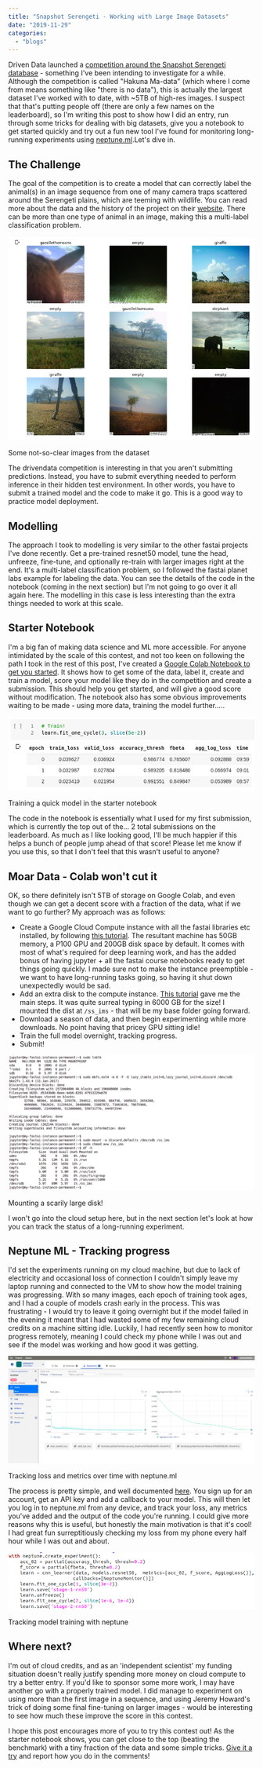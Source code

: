 ```yaml
---
title: "Snapshot Serengeti - Working with Large Image Datasets"
date: "2019-11-29"
categories: 
  - "blogs"
---
```


Driven Data launched a [competition around the Snapshot Serengeti database](https://www.drivendata.org/competitions/59/camera-trap-serengeti/leaderboard/) - something I've been intending to investigate for a while. Although the competition is called "Hakuna Ma-data" (which where I come from means something like "there is no data"), this is actually the largest dataset I've worked with to date, with ~5TB of high-res images. I suspect that that's putting people off (there are only a few names on the leaderboard), so I'm writing this post to show how I did an entry, run through some tricks for dealing with big datasets, give you a notebook to get started quickly and try out a fun new tool I've found for monitoring long-running experiments using [neptune.ml](http://neptune.ml/).Let's dive in.

## The Challenge

The goal of the competition is to create a model that can correctly label the animal(s) in an image sequence from one of many camera traps scattered around the Serengeti plains, which are teeming with wildlife. You can read more about the data and the history of the project on their [website](https://www.zooniverse.org/projects/zooniverse/snapshot-serengeti). There can be more than one type of animal in an image, making this a multi-label classification problem.

![](images/screenshot-from-2019-11-29-09-59-08.png)

Some not-so-clear images from the dataset

The drivendata competition is interesting in that you aren't submitting predictions. Instead, you have to submit everything needed to perform inference in their hidden test environment. In other words, you have to submit a trained model and the code to make it go. This is a good way to practice model deployment.

## Modelling

The approach I took to modelling is very similar to the other fastai projects I've done recently. Get a pre-trained resnet50 model, tune the head, unfreeze, fine-tune, and optionally re-train with larger images right at the end. It's a multi-label classification problem, so I followed the fastai planet labs example for labeling the data. You can see the details of the code in the notebook (coming in the next section) but I'm not going to go over it all again here. The modelling in this case is less interesting than the extra things needed to work at this scale.

## Starter Notebook

I'm a big fan of making data science and ML more accessible. For anyone intimidated by the scale of this contest, and not too keen on following the path I took in the rest of this post, I've created a [Google Colab Notebook to get you started](https://colab.research.google.com/drive/1pOjQXXCCa6fTzw4w5V3DI8ey28ul_9yz). It shows how to get some of the data, label it, create and train a model, score your model like they do in the competition and create a submission. This should help you get started, and will give a good score without modification. The notebook also has some obvious improvements waiting to be made - using more data, training the model further.....

![](images/screenshot-from-2019-11-29-10-45-06.png)

Training a quick model in the starter notebook

The code in the notebook is essentially what I used for my first submission, which is currently the top out of the... 2 total submissions on the leaderboard. As much as I like looking good, I'll be much happier if this helps a bunch of people jump ahead of that score! Please let me know if you use this, so that I don't feel that this wasn't useful to anyone?

## Moar Data - Colab won't cut it

OK, so there definitely isn't 5TB of storage on Google Colab, and even though we can get a decent score with a fraction of the data, what if we want to go further? My approach was as follows:

- Create a Google Cloud Compute instance with all the fastai libraries etc installed, by following [this tutorial](https://course.fast.ai/start_gcp.html). The resultant machine has 50GB memory, a P100 GPU and 200GB disk space by default. It comes with most of what's required for deep learning work, and has the added bonus of having jupyter + all the fastai course notebooks ready to get things going quickly. I made sure not to make the instance preemptible - we want to have long-running tasks going, so having it shut down unexpectedly would be sad.
- Add an extra disk to the compute instance. [This tutorial](https://devopscube.com/mount-extra-disks-on-google-cloud/) gave me the main steps. It was quite surreal typing in 6000 GB for the size! I mounted the dist at `/ss_ims` - that will be my base folder going forward.
- Download a season of data, and then begin experimenting while more downloads. No point having that pricey GPU sitting idle!
- Train the full model overnight, tracking progress.
- Submit!

![](images/screenshot-from-2019-11-22-18-01-13.png)

Mounting a scarily large disk!

I won't go into the cloud setup here, but in the next section let's look at how you can track the status of a long-running experiment.

## Neptune ML - Tracking progress

I'd set the experiments running on my cloud machine, but due to lack of electricity and occasional loss of connection I couldn't simply leave my laptop running and connected to the VM to show how the model training was progressing. With so many images, each epoch of training took ages, and I had a couple of models crash early in the process. This was frustrating - I would try to leave it going overnight but if the model failed in the evening it meant that I had wasted some of my few remaining cloud credits on a machine sitting idle. Luckily, I had recently seen how to monitor progress remotely, meaning I could check my phone while I was out and see if the model was working and how good it was getting.

![](images/screenshot-from-2019-11-25-09-19-18.png)

Tracking loss and metrics over time with neptune.ml

The process is pretty simple, and well documented [here](https://medium.com/neptune-ml/track-and-organize-fastai-experimentation-process-in-neptune-78ec8d6b18b0). You sign up for an account, get an API key and add a callback to your model. This will then let you log in to neptune.ml from any device, and track your loss, any metrics you've added and the output of the code you're running. I could give more reasons why this is useful, but honestly the main motivation is that it's cool! I had great fun surreptitiously checking my loss from my phone every half hour while I was out and about.

![](images/screenshot-from-2019-11-29-11-54-25.png)

Tracking model training with neptune

## Where next?

I'm out of cloud credits, and as an 'independent scientist' my funding situation doesn't really justify spending more money on cloud compute to try a better entry. If you'd like to sponsor some more work, I may have another go with a properly trained model. I did manage to experiment on using more than the first image in a sequence, and using Jeremy Howard's trick of doing some final fine-tuning on larger images - would be interesting to see how much these improve the score in this contest.

I hope this post encourages more of you to try this contest out! As the starter notebook shows, you can get close to the top (beating the benchmark) with a tiny fraction of the data and some simple tricks. [Give it a try](https://colab.research.google.com/drive/1pOjQXXCCa6fTzw4w5V3DI8ey28ul_9yz) and report how you do in the comments!
